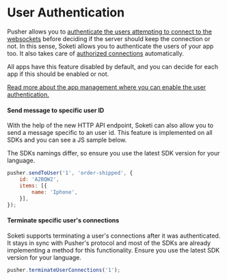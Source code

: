 # User Authentication

Pusher allows you to [authenticate the users attempting to connect to the websockets](https://pusher.com/docs/channels/server\_api/authenticating-users/) before deciding if the server should keep the connection or not. In this sense, Soketi allows you to authenticate the users of your app too. It also takes care of [authorized connections](https://pusher.com/docs/channels/using\_channels/authorized-connections/) automatically.

All apps have this feature disabled by default, and you can decide for each app if this should be enabled or not.

[Read more about the app management where you can enable the user authentication.](../app-management/introduction.md)

#### Send message to specific user ID

With the help of the new HTTP API endpoint, Soketi can also allow you to send a message specific to an user id. This feature is implemented on all SDKs and you can see a JS sample below.

The SDKs namings differ, so ensure you use the latest SDK version for your language.

```javascript
pusher.sendToUser('1', 'order-shipped', {
    id: 'A2BQW2',
    items: [{
        name: 'Iphone',
    }],
});
```

#### Terminate specific user's connections

Soketi supports terminating a user's connections after it was authenticated. It stays in sync with Pusher's protocol and most of the SDKs are already implementing a method for this functionality. Ensure you use the latest SDK version for your language.

```javascript
pusher.terminateUserConnections('1');
```
